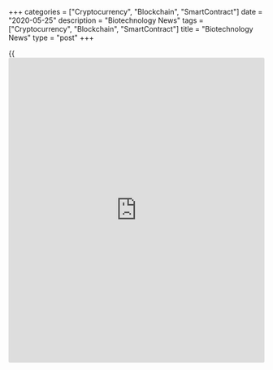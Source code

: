 +++
categories = ["Cryptocurrency", "Blockchain", "SmartContract"]
date = "2020-05-25"
description = "Biotechnology News"
tags = ["Cryptocurrency", "Blockchain", "SmartContract"]
title = "Biotechnology News"
type = "post"
+++

{{<iframe id="large-banner" src="https://www.bounty.group/#slide=27.0" width="100%" height="600" scrolling="no" style="border: 0px solid rgb(216, 221, 230); border-radius: 3px;">}}

![biotabiosciences may21][1]

Biota Biosciences recalled certain lots of pain suppressing medication
Cannabidiol (CBD) Complex, Curcumin Complex, and Cannabidiol + Curcumin
in the form of injectables as they were marketed without the approval of
the U.S. Food and Drug Administration or FDA. Biota Biosciences is a
supplier and contract manufacturer of wholesale, private label, and
[white label](https://www.fintechee.com/services/forex-broker-white-label/) CBD Hemp Oil products.

![cbdoil may18][2]

Summitt Labs voluntarily recalled one lot of Kore Organic Watermelon CBD
oil tincture to the consumer level after the product was found to
contain high levels of lead. Ingestion of the oil tincture containing
lead could result in high lead exposure and acute lead poisoning. The
company issued the nationwide recall for Batch#730 Lot#K018 of the Kore
organic watermelon CBD oil tincture.

![ramarfoods may18][3]

Ramar Foods is recalling one flavor of Peekaboo ice cream sold through
Target stores in four states, citing possible presence of Listeria
monocytogenes, the U.S. Food and Drug Administration said in a
statement. The recall involves 14 ounce packages of Peekaboo branded
Mint Chocolate Chip with Hidden Spinach Ice Cream product.

![medifast may05][4]

Baltimore, Maryland-based Medifast, Inc. is recalling certain Optavia
Oatmeal products citing undeclared milk, a known allergen, the U.S. Food
and Drug Administration said in a statement. The recall involves around
24,923 boxes of OPTAVIA Essential Old Fashioned Maple & Brown Sugar
Oatmeal. The product is packaged in yellow and white cardboard boxes
with the brand name.

   1. cdn.rtt[news](https://www.letsplayfx.com/blog/forex-news-website/).com/articleimages/ustopstories/2020/may/biotabiosciences-may21.jpg (biotabiosciences may21)
   2. cdn.rtt[news](https://www.letsplayfx.com/blog/forex-news-website/).com/articleimages/ustopstories/2020/may/cbdoil-may18.jpg (cbdoil may18)
   3. cdn.rtt[news](https://www.letsplayfx.com/blog/forex-news-website/).com/articleimages/ustopstories/2020/may/ramarfoods-may18.jpg (ramarfoods may18)
   4. cdn.rtt[news](https://www.letsplayfx.com/blog/forex-news-website/).com/articleimages/ustopstories/2020/may/medifast-may05.jpg (medifast may05)